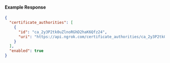 <!-- Code generated for API Clients. DO NOT EDIT. -->

#### Example Response

```json
{
  "certificate_authorities": [
    {
      "id": "ca_2y3P2tk0uZlnoRGhD2haK6Qfz24",
      "uri": "https://api.ngrok.com/certificate_authorities/ca_2y3P2tk0uZlnoRGhD2haK6Qfz24"
    }
  ],
  "enabled": true
}
```

